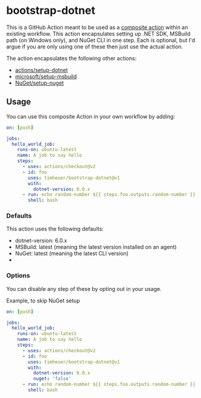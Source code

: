 # bootstrap-dotnet
This is a GitHub Action meant to be used as a [composite action](https://docs.github.com/en/actions/creating-actions/creating-a-composite-action) within an existing workflow. This action encapsulates setting up .NET SDK, MSBuild path (on Windows only), and NuGet CLI in one step.  Each is optional, but I'd argue if you are only using one of these then just use the actual action.

The action encapsulates the following other actions:

- [actions/setup-dotnet](https://github.com/actions/setup-dotnet)
- [microsoft/setup-msbuild](https://github.com/microsoft/setup-msbuild)
- [NuGet/setup-nuget](https://github.com/NuGet/setup-nuget)

## Usage
You can use this composite Action in your own workflow by adding:

```yml
on: [push]

jobs:
  hello_world_job:
    runs-on: ubuntu-latest
    name: A job to say hello
    steps:
      - uses: actions/checkout@v2
      - id: foo
        uses: timheuer/bootstrap-dotnet@v1
        with:
          dotnet-version: 6.0.x
      - run: echo random-number ${{ steps.foo.outputs.random-number }}
        shell: bash
```

### Defaults
This action uses the following defaults:

- dotnet-version: 6.0.x
- MSBuild: latest (meaning the latest version installed on an agent)
- NuGet: latest (meaning the latest CLI version)
- 

### Options
You can disable any step of these by opting out in your usage.

Example, to skip NuGet setup

```yml
on: [push]

jobs:
  hello_world_job:
    runs-on: ubuntu-latest
    name: A job to say hello
    steps:
      - uses: actions/checkout@v2
      - id: foo
        uses: timheuer/bootstrap-dotnet@v1
        with:
          dotnet-version: 6.0.x
          nuget: 'false'
      - run: echo random-number ${{ steps.foo.outputs.random-number }}
        shell: bash
```